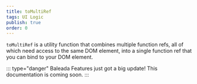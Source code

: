 ```yaml
---
title: toMultiRef
tags: UI Logic
publish: true
order: 0
---
```


`toMultiRef` is a utility function that combines multiple function refs, all of which need access to the same DOM element, into a single function ref that you can bind to your DOM element.

::: type="danger"
Baleada Features just got a big update! This documentation is coming soon.
:::
